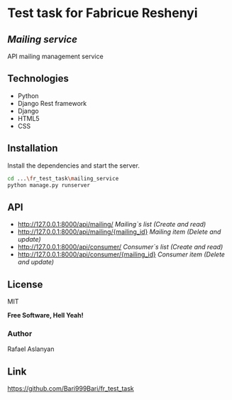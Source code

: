 # Test task for Fabricue Reshenyi
## _Mailing service_

API mailing management service



## Technologies

- Python
- Django Rest framework 
- Django
- HTML5
- CSS


## Installation

Install the dependencies  and start the server.

```sh
cd ...\fr_test_task\mailing_service
python manage.py runserver
```
## API
- http://127.0.0.1:8000/api/mailing/ _Mailing`s list (Create and read)_
- http://127.0.0.1:8000/api/mailing/{mailing_id} _Mailing item (Delete and update)_
- http://127.0.0.1:8000/api/consumer/ _Consumer`s list (Create and read)_
- http://127.0.0.1:8000/api/consumer/{mailing_id} _Consumer item (Delete and update)_

## License

MIT

**Free Software, Hell Yeah!**

### Author
Rafael Aslanyan

## Link
https://github.com/Bari999Bari/fr_test_task
